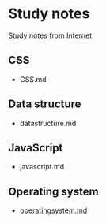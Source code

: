 # Study notes
Study notes from Internet

## CSS
- CSS.md

## Data structure
- datastructure.md

## JavaScript
- javascript.md

## Operating system
- [operatingsystem.md](https://raw.githubusercontent.com/PaulGuo5/Webnotes/master/operatingsystem.md)